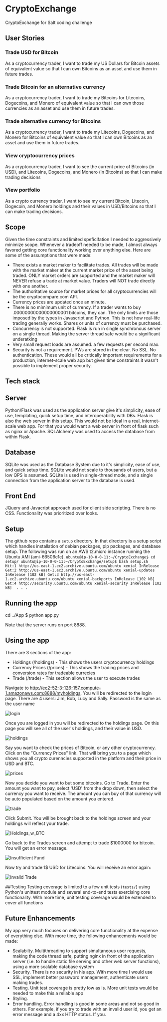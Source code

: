 # CryptoExchange
CryptoExchange for Salt coding challenge

## User Stories
### Trade USD for Bitcoin
As a cryptocurrency trader, I want to trade my US Dollars for Bitcoin assets of equivalent value so that I can own Bitcoins as an asset and use them in future trades.
### Trade Bitcoin for an alternative currency
As a cryptocurrency trader, I want to trade my Bitcoins for Litecoins, Dogecoins, and Monero of equivalent value so that I can own those currencies as an asset and use them in future trades.
### Trade alternative currency for Bitcoins
As a cryptocurrency trader, I want to trade my Litecoins, Dogecoins, and Monero for Bitcoins of equivalent value so that I can own Bitcoins as an asset and use them in future trades.
### View cryptocurrency prices
As a cryptocurrency trader, I want to see the current price of Bitcoins (in USD), and Litecoins, Dogecoins, and Monero (in Bitcoins) so that I can make trading decisions
### View portfolio
As a crypto currency trader, I want to see my current Bitcoin, Litecoin, Dogecoin, and Monero holdings and their values in USD/Bitcoins so that I can make trading decisions.

## Scope
Given the time constraints and limited speficifation I needed to aggressively minimize scope. Whenever a tradeoff needed to be made, I almost always favored getting core functionality working over anything else. Here are some of the assumptions that were made:
- There exists a market maker to facilitate trades. All trades will be made with the market maker at the current market price of the asset being traded. ONLY market orders are supported and the market maker will NEVER refuse a trade at market value. Traders will NOT trade directly with one another.
- The authoritative source for market prices for all cryptocurrencies will be the cryptocompare.com API.
- Currency prices are updated once an minute.
- There is no mimimum unit of currency. If a trader wants to buy .00000000000000000001 bitcoins, they can. The only limits are those imposed by the types in Javascript and Python. This is not how real-life trading generally works. Shares or units of currency must be purchased.
- Concurrency is not supported. Flask is run in single synchronous server on a single thread. Making the server thread safe would be a significant underatking
- Very small request loads are assumed. a few requests per second max.
- Security is not a requirement. PWs are stored in the clear. No SSL. No authentication. These would all be critically important requirements for a production, internet-scale web app but given time constraints it wasn't possible to implement proper security.

## Tech stack
## Server
Python/Flask was used as the application server give it's simplicity, ease of use, templating, quick setup time, and interoperability with DBs. Flask is also the web server in this setup. This would not be ideal in a real, internet-scale web app. For that you would want a web server in front of flask such as nginx or Apache. SQLAlchemy was used to access the database from within Flask.

## Database
SQLite was used as the Database System due to it's simplicity, ease of use, and quick setup time. SQLite would not scale to thousands of users, but a low QPS is assumed. SQLite is used in single-thread mode, and a single connection from the application server to the database is used.

## Front End
JQuery and Javacript approach used for client side scripting. There is no CSS. Functionality was prioritized over looks.

## Setup
The github repo contains a `setup` directory. In that directory is a setup script which handles installation of debian packages, pip packages, and database setup.  The following was run on an AWS t2.micro instance running the Ubuntu AMI (ami-66506c1c).
 `ubuntu@ip-10-0-0-11:~/CryptoExchange$ cd setup/
 ubuntu@ip-10-0-0-11:~/CryptoExchange/setup$ bash setup.sh 
 Hit:1 http://us-east-1.ec2.archive.ubuntu.com/ubuntu xenial InRelease
 Get:2 http://us-east-1.ec2.archive.ubuntu.com/ubuntu xenial-updates InRelease [102 kB]
 Get:3 http://us-east-1.ec2.archive.ubuntu.com/ubuntu xenial-backports InRelease [102 kB]
 Get:4 http://security.ubuntu.com/ubuntu xenial-security InRelease [102 kB] 
 .
 .
 .`

## Running the app
cd ../App
$ python app.py

Note that the server runs on port 8888.

## Using the app
There are 3 sections of the app:
- Holdings (/holdings) - This shows the users cryptocurrency holdings
- Currency Prices (/prices) - This shows the trading prices and conversion rates for tradeable currecies
- Trade (/trade) - This section allows the user to execute trades

Navigate to http://ec2-52-3-126-157.compute-1.amazonaws.com:8888/myholdings. You will be redirected to the login page.
There are 4 users: Jim, Bob, Lucy and Sally. Password is the same as the user name

![login](https://github.com/judgejoe/CryptoExchange/blob/dev/imgs/login.png)

Once you are logged in you will be redirected to the holdings page. On this page you will see all of the user's holdings, and their value in USD.

![holdings](https://github.com/judgejoe/CryptoExchange/blob/dev/imgs/holdings.png)

Say you want to check the prices of Bitcoin, or any other cryptocurrency.  Click on the "Currency Prices" link. That will bring you to a page which shows you all crypto curenncies supported in the platform and their price in USD and BTC.

![prices](https://github.com/judgejoe/CryptoExchange/blob/dev/imgs/currency_prices.png)

Now you decide you want to but some bitcoins. Go to Trade. Enter the amount you want to pay, select 'USD' from the drop down, then select the currency you want to receive. The amount you can buy of that currency will be auto populated based on the amount you entered.

![trade](https://github.com/judgejoe/CryptoExchange/blob/dev/imgs/TradeUSD_for_BTC.png)

Click Submit. You will be brought back to the holdings screen and your holdings will reflect your trade.

![Holdings_w_BTC](https://github.com/judgejoe/CryptoExchange/blob/dev/imgs/Holdings_w_BTC.png)

Go back to the Trades screen and attempt to trade $1000000 for bitcoin. You will get an error message.

![Insufficient Fund](https://github.com/judgejoe/CryptoExchange/blob/dev/imgs/insufficient_funds.png)

Now try and trade 1$ USD for Litecoins. You will receive an error again:

![Invalid Trade](https://github.com/judgejoe/CryptoExchange/blob/dev/imgs/invalid_trade.png)

##Testing
Testing coverage is limited to a few unit tests (`tests/`) using Python's unittest module and several end-to-end tests exercising core functionality. With more time, unit testing coverage would be extended to cover all functions

## Future Enhancements
My app very much focuses on delivering core functionality at the expense of everything else. With more time, the following enhancements would be made:
- Scalabilty. Multithreading to support simultaneous user requests, making the code thread safe, putting nginx in front of the application server (i.e. to handle static file serving and other web server functions), using a more scalable database system
- Security. There is no security in his app. With more time I would use SSL, implement better password management, authenticate users making trades.
- Testing. Unit test coverage is pretty low as is. More unit tests would be needed to make this a reliable app
- Styling.
- Error handling. Error handling is good in some areas and not so good in others.  For example, if you try to trade with an invalid user id, you get an error message and a 4xx HTTP status.  If you.